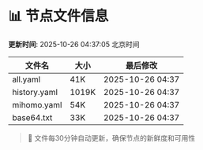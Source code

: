 # 📊 节点文件信息

**更新时间**: 2025-10-26 04:37:05 北京时间

| 文件名 | 大小 | 最后修改 |
|--------|------|----------|
| all.yaml | 41K | 2025-10-26 04:37 |
| history.yaml | 1019K | 2025-10-26 04:37 |
| mihomo.yaml | 54K | 2025-10-26 04:37 |
| base64.txt | 33K | 2025-10-26 04:37 |

> 🔄 文件每30分钟自动更新，确保节点的新鲜度和可用性
